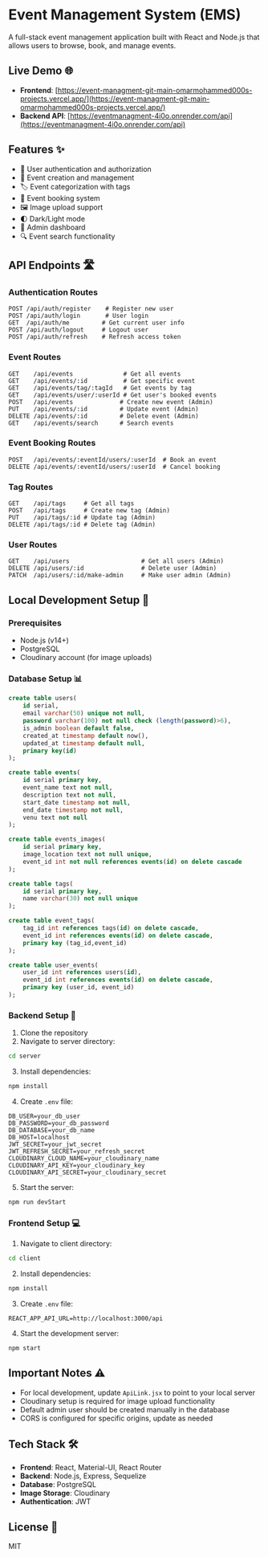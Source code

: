 # Event Management System (EMS)

A full-stack event management application built with React and Node.js that allows users to browse, book, and manage events.

## Live Demo 🌐

- **Frontend**: [https://event-managment-git-main-omarmohammed000s-projects.vercel.app/](https://event-managment-git-main-omarmohammed000s-projects.vercel.app/)
- **Backend API**: [https://eventmanagment-4i0o.onrender.com/api](https://eventmanagment-4i0o.onrender.com/api)

## Features ✨

- 🔐 User authentication and authorization
- 📅 Event creation and management
- 🏷️ Event categorization with tags
- 🎫 Event booking system
- 🖼️ Image upload support
- 🌓 Dark/Light mode
- 👑 Admin dashboard
- 🔍 Event search functionality

## API Endpoints 🛣️

### Authentication Routes
```http
POST /api/auth/register    # Register new user
POST /api/auth/login       # User login
GET  /api/auth/me         # Get current user info
POST /api/auth/logout     # Logout user
POST /api/auth/refresh    # Refresh access token
```

### Event Routes
```http
GET    /api/events              # Get all events
GET    /api/events/:id          # Get specific event
GET    /api/events/tag/:tagId   # Get events by tag
GET    /api/events/user/:userId # Get user's booked events
POST   /api/events             # Create new event (Admin)
PUT    /api/events/:id         # Update event (Admin)
DELETE /api/events/:id         # Delete event (Admin)
GET    /api/events/search      # Search events
```

### Event Booking Routes
```http
POST   /api/events/:eventId/users/:userId  # Book an event
DELETE /api/events/:eventId/users/:userId  # Cancel booking
```

### Tag Routes
```http
GET    /api/tags     # Get all tags
POST   /api/tags     # Create new tag (Admin)
PUT    /api/tags/:id # Update tag (Admin)
DELETE /api/tags/:id # Delete tag (Admin)
```

### User Routes
```http
GET    /api/users                    # Get all users (Admin)
DELETE /api/users/:id                # Delete user (Admin)
PATCH  /api/users/:id/make-admin     # Make user admin (Admin)
```

## Local Development Setup 🚀

### Prerequisites
- Node.js (v14+)
- PostgreSQL
- Cloudinary account (for image uploads)

### Database Setup 📊

```sql
create table users(
    id serial,
    email varchar(50) unique not null,
    password varchar(100) not null check (length(password)>6),
    is_admin boolean default false,
    created_at timestamp default now(),
    updated_at timestamp default null,
    primary key(id) 
);

create table events(
    id serial primary key,
    event_name text not null,
    description text not null,
    start_date timestamp not null,
    end_date timestamp not null,
    venu text not null
);

create table events_images(
    id serial primary key,
    image_location text not null unique,
    event_id int not null references events(id) on delete cascade
);

create table tags(
    id serial primary key,
    name varchar(30) not null unique
);

create table event_tags(
    tag_id int references tags(id) on delete cascade,
    event_id int references events(id) on delete cascade,
    primary key (tag_id,event_id)
);

create table user_events(
    user_id int references users(id),
    event_id int references events(id) on delete cascade,
    primary key (user_id, event_id)
);
```

### Backend Setup 🔧
1. Clone the repository
2. Navigate to server directory:
```bash
cd server
```
3. Install dependencies:
```bash
npm install
```
4. Create `.env` file:
```env
DB_USER=your_db_user
DB_PASSWORD=your_db_password
DB_DATABASE=your_db_name
DB_HOST=localhost
JWT_SECRET=your_jwt_secret
JWT_REFRESH_SECRET=your_refresh_secret
CLOUDINARY_CLOUD_NAME=your_cloudinary_name
CLOUDINARY_API_KEY=your_cloudinary_key
CLOUDINARY_API_SECRET=your_cloudinary_secret
```
5. Start the server:
```bash
npm run devStart
```

### Frontend Setup 💻
1. Navigate to client directory:
```bash
cd client
```
2. Install dependencies:
```bash
npm install
```
3. Create `.env` file:
```env
REACT_APP_API_URL=http://localhost:3000/api
```
4. Start the development server:
```bash
npm start
```

## Important Notes ⚠️
- For local development, update `ApiLink.jsx` to point to your local server
- Cloudinary setup is required for image upload functionality
- Default admin user should be created manually in the database
- CORS is configured for specific origins, update as needed

## Tech Stack 🛠️
- **Frontend**: React, Material-UI, React Router
- **Backend**: Node.js, Express, Sequelize
- **Database**: PostgreSQL
- **Image Storage**: Cloudinary
- **Authentication**: JWT

## License 📝
MIT
